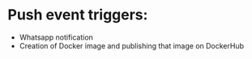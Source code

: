 # Push event triggers:
  * Whatsapp notification
  * Creation of Docker image and publishing that image on DockerHub
